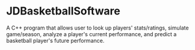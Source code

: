 # JDBasketballSoftware
A C++ program that allows user to look up players' stats/ratings, simulate game/season, analyze a player's current performance, and predict a basketball player's future performance.
